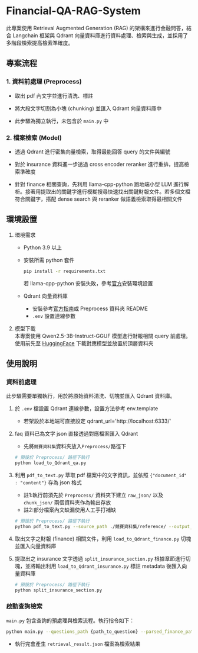 # Financial-QA-RAG-System

此專案使用 Retrieval Augmented Generation (RAG) 的架構來進行金融問答，結合 Langchain 框架與 Qdrant 向量資料庫進行資料處理、檢索與生成，並採用了多階段檢索提高檢索準確度。

## 專案流程
### 1. 資料前處理 (Preprocess)
- 取出 pdf 內文字並進行清洗、標註

- 將大段文字切割為小塊 (chunking) 並匯入 Qdrant 向量資料庫中

- 此步驟為獨立執行，未包含於 `main.py` 中

### 2. 檔案檢索 (Model)
- 透過 Qdrant 進行密集向量檢索，取得最能回答 query 的文件與編號

- 對於 insurance 資料進一步透過 cross encoder reranker 進行重排，提高檢索準確度

- 針對 finance 相關查詢，先利用 llama-cpp-python 跑地端小型 LLM 進行解析。接著用提取出的關鍵字進行模糊搜尋快速找出關鍵財報文件。若多個文檔符合關鍵字，搭配 dense search 與 reranker 做語義檢索取得最相關文件

## 環境設置
1. 環境需求
    - Python 3.9 以上
    - 安裝所需 python 套件  
        ```bash
        pip install -r requirements.txt
        ```
        若 llama-cpp-python 安裝失敗，參考[官方](https://github.com/abetlen/llama-cpp-python?tab=readme-ov-file)安裝環境設置

    - Qdrant 向量資料庫
        - 安裝參考[官方指南](https://qdrant.tech/documentation/guides/installation/)或 Preprocess 資料夾 README
        - `.env` 設置連線參數

2. 模型下載  
本專案使用 Qwen2.5-3B-Instruct-GGUF 模型進行財報相關 query 前處理。使用前先至 [HuggingFace](https://huggingface.co/Qwen/Qwen2.5-3B-Instruct-GGUF) 下載對應模型並放置於頂層資料夾

## 使用說明
### 資料前處理
此步驟需要單獨執行，用於將原始資料清洗、切塊並匯入 Qdrant 資料庫。

1. 於 `.env` 檔設置 Qdrant 連線參數，設置方法參考 env.template
   - 若架設於本地端可直接設定 qdrant_url='http://localhost:6333/'

2. faq 資料已為文字 json 直接透過對應檔案匯入 Qdrant
    - 先將`競賽資料集`資料夾放入`Preprocess/`路徑下
    ```bash
    # 預設於 Preprocess/ 路徑下執行
    python load_to_Qdrant_qa.py
    ```

3. 利用 `pdf_to_text.py` 萃取 pdf 檔案中的文字資訊，並依照 `{"document_id" : "content"}` 存為 json 格式
    - 註1:執行前須先於 `Preprocess/` 資料夾下建立 `raw_json/` 以及 `chunk_json/` 兩個資料夾作為輸出存放
    - 註2:部分檔案內文缺漏使用人工手打補缺
    ```bash
    # 預設於 Preprocess/ 路徑下執行
    python pdf_to_text.py --source_path ./競賽資料集/reference/ --output_path ./
    ```

4. 取出文字之財報 (finance) 相關文件，利用 `load_to_Qdrant_finance.py` 切塊並匯入向量資料庫

5. 提取出之 insurance 文字透過 `split_insurance_section.py` 根據章節進行切塊，並將輸出利用 `load_to_Qdrant_insurance.py` 標註 metadata 後匯入向量資料庫
    ```bash
    # 預設於 Preprocess/ 路徑下執行
    python split_insurance_section.py
    ```

### 啟動查詢檢索
`main.py` 包含查詢的預處理與檢索流程。執行指令如下：
```bash
python main.py --questions_path {path_to_question} --parsed_finance_path {path_to_finance_json}
```
- 執行完會產生 `retrieval_result.json` 檔案為檢索結果